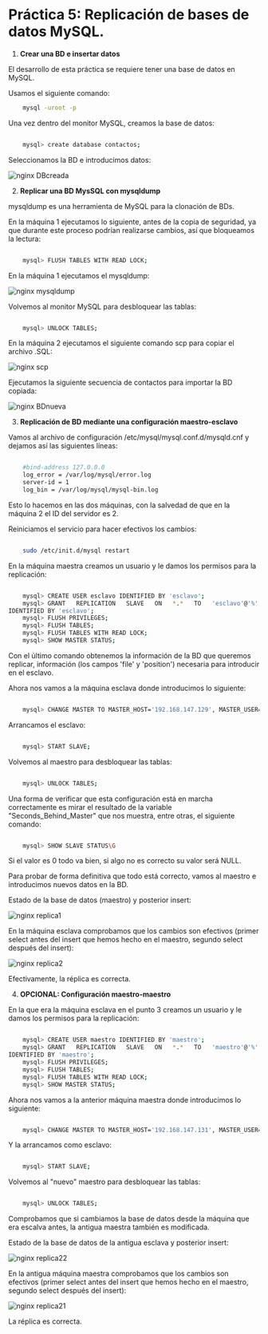 
# Práctica 5: Replicación de bases de datos MySQL.


1. **Crear una BD e insertar datos**

El desarrollo de esta práctica se requiere tener una base de datos en MySQL.

Usamos el siguiente comando:

```bash
	mysql -uroot -p
```


Una vez dentro del monitor MySQL, creamos la base de datos:

```bash

	mysql> create database contactos;
```

Seleccionamos la BD e introducimos datos:


![nginx DBcreada](./imagenes/DBcreada.PNG)



2. **Replicar una BD MysSQL con mysqldump**

mysqldump es una herramienta de MySQL para la clonación de BDs. 

En la máquina 1 ejecutamos lo siguiente, antes de la copia de seguridad, ya que durante este proceso podrían realizarse cambios, así que bloqueamos la lectura:

```bash

	mysql> FLUSH TABLES WITH READ LOCK;
```

En la máquina 1 ejecutamos el mysqldump:

![nginx mysqldump](./imagenes/mysqldump.PNG)

Volvemos al monitor MySQL para desbloquear las tablas:

```bash

	mysql> UNLOCK TABLES;
```

En la máquina 2 ejecutamos el siguiente comando scp para copiar el archivo .SQL:

![nginx scp](./imagenes/scp.PNG)


Ejecutamos la siguiente secuencia de contactos para importar la BD copiada:

![nginx BDnueva](./imagenes/DBnueva.PNG)


3. **Replicación   de   BD   mediante   una   configuración maestro-esclavo**


Vamos al archivo de configuración /etc/mysql/mysql.conf.d/mysqld.cnf
y dejamos así las siguientes líneas:

```bash

	#bind-address 127.0.0.0
	log_error = /var/log/mysql/error.log
	server-id = 1
	log_bin = /var/log/mysql/mysql-bin.log
```

Esto lo hacemos en las dos máquinas, con la salvedad de que en la máquina 2 el ID del servidor es 2.

Reiniciamos el servicio para hacer efectivos los cambios:

```bash

	sudo /etc/init.d/mysql restart
```

En la máquina maestra creamos un usuario y le damos los permisos para la replicación:


```bash

	mysql> CREATE USER esclavo IDENTIFIED BY 'esclavo';
	mysql> GRANT   REPLICATION   SLAVE   ON   *.*   TO   'esclavo'@'%' 
IDENTIFIED BY 'esclavo';
	mysql> FLUSH PRIVILEGES;
	mysql> FLUSH TABLES;
	mysql> FLUSH TABLES WITH READ LOCK;
	mysql> SHOW MASTER STATUS;
```

Con el último comando obtenemos la información de la BD que queremos replicar, información  (los campos 'file' y 'position') necesaria para introducir en el esclavo.


Ahora nos vamos a la máquina esclava donde introducimos lo siguiente:

```bash

	mysql> CHANGE MASTER TO MASTER_HOST='192.168.147.129', MASTER_USER='esclavo', MASTER_PASSWORD='esclavo', MASTER_LOG_FILE='mysql-bin.000001', MASTER_LOG_POS=50, MASTER_PORT=3306;

```

Arrancamos el esclavo:

```bash

	mysql> START SLAVE;

```

Volvemos al maestro para desbloquear las tablas:

```bash

	mysql> UNLOCK TABLES;

```


Una forma de verificar que esta configuración está en marcha correctamente es mirar el resultado de la variable "Seconds_Behind_Master" que nos muestra, entre otras, el siguiente comando:

```bash

	mysql> SHOW SLAVE STATUS\G

```

Si el valor es 0 todo va bien, si algo no es correcto su valor será NULL.



Para probar de forma definitiva que todo está correcto, vamos al maestro e introducimos nuevos datos en la BD.

Estado de la base de datos (maestro) y posterior insert:

![nginx replica1](./imagenes/replicacioonm1.PNG)

En la máquina esclava comprobamos que los cambios son efectivos (primer select antes del insert que hemos hecho en el maestro, segundo select después del insert):

![nginx replica2](./imagenes/replicacionm2.PNG)

Efectivamente, la réplica es correcta.


4. **OPCIONAL: Configuración maestro-maestro**

En la que era la máquina esclava en el punto 3 creamos un usuario y le damos los permisos para la replicación:


```bash

	mysql> CREATE USER maestro IDENTIFIED BY 'maestro';
	mysql> GRANT   REPLICATION   SLAVE   ON   *.*   TO   'maestro'@'%' 
IDENTIFIED BY 'maestro';
	mysql> FLUSH PRIVILEGES;
	mysql> FLUSH TABLES;
	mysql> FLUSH TABLES WITH READ LOCK;
	mysql> SHOW MASTER STATUS;
```


Ahora nos vamos a la anterior máquina maestra donde introducimos lo siguiente:

```bash

	mysql> CHANGE MASTER TO MASTER_HOST='192.168.147.131', MASTER_USER='maestro', MASTER_PASSWORD='maestro', MASTER_LOG_FILE='mysql-bin.000001', MASTER_LOG_POS=51, MASTER_PORT=3306;

```

Y la arrancamos como esclavo:

```bash

	mysql> START SLAVE;

```

Volvemos al "nuevo" maestro para desbloquear las tablas:

```bash

	mysql> UNLOCK TABLES;

```

Comprobamos que si cambiamos la base de datos desde la máquina que era escalva antes, la antigua maestra también es modificada.

Estado de la base de datos de la antigua esclava y posterior insert:

![nginx replica22](./imagenes/replicacioon2m2.PNG)

En la antigua máquina maestra comprobamos que los cambios son efectivos (primer select antes del insert que hemos hecho en el maestro, segundo select después del insert):

![nginx replica21](./imagenes/replicacion2m1.PNG)

La réplica es correcta.

